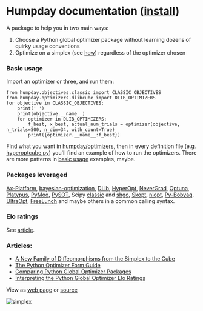 # Humpday documentation ([install](https://github.com/microprediction/humpday/blob/main/INSTALL.md))

A package to help you in two main ways:

  1. Choose a Python global optimizer package without learning dozens of quirky usage conventions
  2. Optimize on a simplex (see [how](https://github.com/microprediction/humpday/blob/main/humpday/transforms/cubetosimplex.py)) regardless of the optimizer chosen

### Basic usage
Import an optimizer or three, and run them:

    from humpday.objectives.classic import CLASSIC_OBJECTIVES
    from humpday.optimizers.dlibcube import DLIB_OPTIMIZERS
    for objective in CLASSIC_OBJECTIVES:
        print(' ')
        print(objective.__name__)
        for optimizer in DLIB_OPTIMIZERS:
            f_best, x_best, actual_num_trials = optimizer(objective, n_trials=500, n_dim=34, with_count=True)
            print({optimizer.__name__:f_best})
            

Find what you want in [humpday/optimizers](https://github.com/microprediction/humpday/tree/main/humpday/optimizers), then in every definition file (e.g. [hyperoptcube.py](https://github.com/microprediction/humpday/blob/main/humpday/optimizers/hyperoptcube.py)) you'll find an example of how to run the optimizers. There are 
more patterns in [basic usage](https://github.com/microprediction/humpday/tree/main/examples/basic_usage) examples, maybe.

### Packages leveraged
[Ax-Platform](https://github.com/microprediction/humpday/blob/main/humpday/optimizers/axcube.py), [bayesian-optimization](https://github.com/microprediction/humpday/blob/main/humpday/optimizers/bayesoptcube.py), [DLib](https://github.com/microprediction/humpday/blob/main/humpday/optimizers/dlibcube.py), [HyperOpt](https://github.com/microprediction/humpday/blob/main/humpday/optimizers/hyperoptcube.py), [NeverGrad](https://github.com/microprediction/humpday/blob/main/humpday/optimizers/nevergradcube.py), [Optuna](https://github.com/microprediction/humpday/blob/main/humpday/optimizers/optunacube.py), [Platypus](https://github.com/microprediction/humpday/blob/main/humpday/optimizers/platypuscube.py), [PyMoo](https://github.com/microprediction/humpday/blob/main/humpday/optimizers/pymoocube.py), [PySOT](https://github.com/microprediction/humpday/blob/main/humpday/optimizers/pysotcube.py), Scipy [classic](https://github.com/microprediction/humpday/blob/main/humpday/optimizers/scipycube.py) and [shgo](https://github.com/microprediction/humpday/blob/main/humpday/optimizers/shgocube.py), [Skopt](https://github.com/microprediction/humpday/blob/main/humpday/optimizers/skoptcube.py),
[nlopt](https://github.com/microprediction/humpday/blob/main/humpday/optimizers/nloptcube.py), [Py-Bobyaq](https://github.com/microprediction/humpday/blob/main/humpday/optimizers/bobyqacube.py), 
[UltraOpt](https://github.com/microprediction/humpday/blob/main/humpday/optimizers/ultraoptcube.py), [FreeLunch](https://github.com/MDCHAMP/FreeLunch) and maybe others in a common calling syntax.  

### Elo ratings
See [article](https://microprediction.medium.com/interpreting-the-elo-ratings-for-python-global-optimizers-65304573e422).

### Articles:

- [A New Family of Diffeomorphisms from the Simplex to the Cube](https://medium.com/@microprediction/a-new-family-of-diffeomorphisms-from-the-simplex-to-the-cube-with-application-to-global-6d358714f429)
- [The Python Optimizer Form Guide](https://medium.com/geekculture/the-python-optimizer-form-guide-3b8ea3b4d78f)
- [Comparing Python Global Optimizer Packages](https://www.microprediction.com/blog/optimize)
- [Interpreting the Python Global Optimizer Elo Ratings](https://microprediction.medium.com/interpreting-the-elo-ratings-for-python-global-optimizers-65304573e422)


View as [web page](https://microprediction.github.io/humpday/) or [source](https://github.com/microprediction/humpday/blob/main/docs/README.md)


![simplex](/humpday/assets/images/simplex_map.png)

